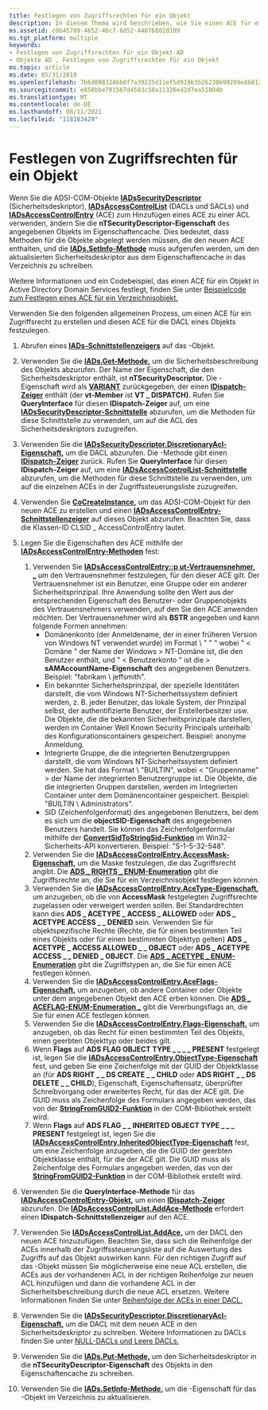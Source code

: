 ```yaml
---
title: Festlegen von Zugriffsrechten für ein Objekt
description: In diesem Thema wird beschrieben, wie Sie einen ACE für ein Zugriffsrecht erstellen und diesen ACE für die DACL eines Objekts festlegen.
ms.assetid: c0b45709-4652-46c7-8d52-44076802d109
ms.tgt_platform: multiple
keywords:
- Festlegen von Zugriffsrechten für ein Objekt-AD
- Objekte AD , Festlegen von Zugriffsrechten für ein Objekt
ms.topic: article
ms.date: 05/31/2018
ms.openlocfilehash: 7b6d0983246b0f7a39225d11ef5d919b3b26230699209e86812ad68928d072e5
ms.sourcegitcommit: e858bbe701567d4583c50a11326e42d7ea51804b
ms.translationtype: MT
ms.contentlocale: de-DE
ms.lasthandoff: 08/11/2021
ms.locfileid: "118183429"
---
```

# <a name="setting-access-rights-on-an-object"></a>Festlegen von Zugriffsrechten für ein Objekt

Wenn Sie die ADSI-COM-Objekte [**IADsSecurityDescriptor**](/windows/desktop/api/iads/nn-iads-iadssecuritydescriptor) (Sicherheitsdeskriptor), [**IADsAccessControlList**](/windows/desktop/api/iads/nn-iads-iadsaccesscontrollist) (DACLs und SACLs) und [**IADsAccessControlEntry**](/windows/desktop/api/iads/nn-iads-iadsaccesscontrolentry) (ACE) zum Hinzufügen eines ACE zu einer ACL verwenden, ändern Sie die **nTSecurityDescriptor-Eigenschaft** des angegebenen Objekts im Eigenschaftencache. Dies bedeutet, dass Methoden für die Objekte abgelegt werden müssen, die den neuen ACE enthalten, und die [**IADs.SetInfo-Methode**](/windows/desktop/api/iads/nf-iads-iads-setinfo) muss aufgerufen werden, um den aktualisierten Sicherheitsdeskriptor aus dem Eigenschaftencache in das Verzeichnis zu schreiben.

Weitere Informationen und ein Codebeispiel, das einen ACE für ein Objekt in Active Directory Domain Services festlegt, finden Sie unter [Beispielcode zum Festlegen eines ACE für ein Verzeichnisobjekt.](example-code-for-setting-an-ace-on-a-directory-object.md)

Verwenden Sie den folgenden allgemeinen Prozess, um einen ACE für ein Zugriffsrecht zu erstellen und diesen ACE für die DACL eines Objekts festzulegen.

1.  Abrufen eines [**IADs-Schnittstellenzeigers**](/windows/desktop/api/iads/nn-iads-iads) auf das -Objekt.
2.  Verwenden Sie die [**IADs.Get-Methode,**](/windows/desktop/api/iads/nf-iads-iads-get) um die Sicherheitsbeschreibung des Objekts abzurufen. Der Name der Eigenschaft, die den Sicherheitsdeskriptor enthält, ist **nTSecurityDescriptor.** Die -Eigenschaft wird als [**VARIANT**](/windows/win32/api/oaidl/ns-oaidl-variant) zurückgegeben, der einen [**IDispatch-Zeiger**](/windows/win32/api/oaidl/nn-oaidl-idispatch) enthält (der **vt-Member** ist **VT \_ DISPATCH).** Rufen Sie **QueryInterface** für diesen **IDispatch-Zeiger** auf, um eine [**IADsSecurityDescriptor-Schnittstelle**](/windows/desktop/api/iads/nn-iads-iadssecuritydescriptor) abzurufen, um die Methoden für diese Schnittstelle zu verwenden, um auf die ACL des Sicherheitsdeskriptors zuzugreifen.
3.  Verwenden Sie die [**IADsSecurityDescriptor.DiscretionaryAcl-Eigenschaft,**](/windows/desktop/ADSI/iadssecuritydescriptor-property-methods) um die DACL abzurufen. Die -Methode gibt einen [**IDispatch-Zeiger**](/windows/win32/api/oaidl/nn-oaidl-idispatch) zurück. Rufen Sie **QueryInterface** für diesen **IDispatch-Zeiger** auf, um eine [**IADsAccessControlList-Schnittstelle**](/windows/desktop/api/iads/nn-iads-iadsaccesscontrollist) abzurufen, um die Methoden für diese Schnittstelle zu verwenden, um auf die einzelnen ACEs in der Zugriffssteuerungsliste zuzugreifen.
4.  Verwenden Sie [**CoCreateInstance,**](/windows/win32/api/combaseapi/nf-combaseapi-cocreateinstance) um das ADSI-COM-Objekt für den neuen ACE zu erstellen und einen [**IADsAccessControlEntry-Schnittstellenzeiger**](/windows/desktop/api/iads/nn-iads-iadsaccesscontrolentry) auf dieses Objekt abzurufen. Beachten Sie, dass die Klassen-ID CLSID \_ AccessControlEntry lautet.
5.  Legen Sie die Eigenschaften des ACE mithilfe der [**IADsAccessControlEntry-Methoden**](/windows/desktop/api/iads/nn-iads-iadsaccesscontrolentry) fest:

    1.  Verwenden Sie [**IADsAccessControlEntry::p ut-Vertrauensnehmer, \_**](/windows/desktop/ADSI/iadsaccesscontrolentry-property-methods) um den Vertrauensnehmer festzulegen, für den dieser ACE gilt. Der Vertrauensnehmer ist ein Benutzer, eine Gruppe oder ein anderer Sicherheitsprinzipal. Ihre Anwendung sollte den Wert aus der entsprechenden Eigenschaft des Benutzer- oder Gruppenobjekts des Vertrauensnehmers verwenden, auf den Sie den ACE anwenden möchten. Der Vertrauensnehmer wird als **BSTR** angegeben und kann folgende Formen annehmen:
        -   Domänenkonto (der Anmeldename, der in einer früheren Version von Windows NT verwendet wurde) im Format <domain> \\ <user account> " " " wobei " &lt; Domäne " der Name der Windows &gt; NT-Domäne ist, die den Benutzer enthält, und " &lt; Benutzerkonto " ist die &gt; **sAMAccountName-Eigenschaft** des angegebenen Benutzers. Beispiel: "fabrikam \\ jeffsmith".
        -   Ein bekannter Sicherheitsprinzipal, der spezielle Identitäten darstellt, die vom Windows NT-Sicherheitssystem definiert werden, z. B. jeder Benutzer, das lokale System, der Prinzipal selbst, der authentifizierte Benutzer, der Erstellerbesitzer usw. Die Objekte, die die bekannten Sicherheitsprinzipale darstellen, werden im Container Well Known Security Principals unterhalb des Konfigurationscontainers gespeichert. Beispiel: anonyme Anmeldung.
        -   Integrierte Gruppe, die die integrierten Benutzergruppen darstellt, die vom Windows NT-Sicherheitssystem definiert werden. Sie hat das Format \\ <group name> "BUILTIN", wobei &lt; "Gruppenname" &gt; der Name der integrierten Benutzergruppe ist. Die Objekte, die die integrierten Gruppen darstellen, werden im Integrierten Container unter dem Domänencontainer gespeichert. Beispiel: "BUILTIN \\ Administrators".
        -   SID (Zeichenfolgenformat) des angegebenen Benutzers, bei dem es sich um die **objectSID-Eigenschaft** des angegebenen Benutzers handelt. Sie können das Zeichenfolgenformular mithilfe der [**ConvertSidToStringSid-Funktion**](/windows/desktop/api/sddl/nf-sddl-convertsidtostringsida) im Win32-Sicherheits-API konvertieren. Beispiel: "S-1-5-32-548".
    2.  Verwenden Sie die [**IADsAccessControlEntry.AccessMask-Eigenschaft,**](/windows/desktop/ADSI/iadsaccesscontrolentry-property-methods) um die Maske festzulegen, die das Zugriffsrecht angibt. Die [**ADS \_ RIGHTS \_ ENUM-Enumeration**](/windows/win32/api/iads/ne-iads-ads_rights_enum) gibt die Zugriffsrechte an, die Sie für ein Verzeichnisobjekt festlegen können.
    3.  Verwenden Sie die [**IADsAccessControlEntry.AceType-Eigenschaft,**](/windows/desktop/ADSI/iadsaccesscontrolentry-property-methods) um anzugeben, ob die von **AccessMask** festgelegten Zugriffsrechte zugelassen oder verweigert werden sollen. Bei Standardrechten kann dies **ADS \_ ACETYPE \_ ACCESS \_ ALLOWED** oder **ADS \_ ACETYPE ACCESS \_ \_ DENIED** sein. Verwenden Sie für objektspezifische Rechte (Rechte, die für einen bestimmten Teil eines Objekts oder für einen bestimmten Objekttyp gelten) **ADS \_ ACETYPE \_ ACCESS ALLOWED \_ \_ OBJECT** oder **ADS \_ ACETYPE ACCESS \_ \_ DENIED \_ OBJECT**. Die [**ADS \_ ACETYPE \_ ENUM-Enumeration**](/windows/win32/api/iads/ne-iads-ads_acetype_enum) gibt die Zugriffstypen an, die Sie für einen ACE festlegen können.
    4.  Verwenden Sie die [**IADsAccessControlEntry.AceFlags-Eigenschaft,**](/windows/desktop/ADSI/iadsaccesscontrolentry-property-methods) um anzugeben, ob andere Container oder Objekte unter dem angegebenen Objekt den ACE erben können. Die [**ADS \_ ACEFLAG-ENUM-Enumeration \_**](/windows/win32/api/iads/ne-iads-ads_aceflag_enum) gibt die Vererbungsflags an, die Sie für einen ACE festlegen können.
    5.  Verwenden Sie die [**IADsAccessControlEntry.Flags-Eigenschaft,**](/windows/desktop/ADSI/iadsaccesscontrolentry-property-methods) um anzugeben, ob das Recht für einen bestimmten Teil des Objekts, einen geerbten Objekttyp oder beides gilt.
    6.  Wenn **Flags** auf **ADS FLAG OBJECT TYPE \_ \_ \_ \_ PRESENT** festgelegt ist, legen Sie die [**IADsAccessControlEntry.ObjectType-Eigenschaft**](/windows/desktop/ADSI/iadsaccesscontrolentry-property-methods) fest, und geben Sie eine Zeichenfolge mit der GUID der Objektklasse an (für **ADS RIGHT \_ \_ DS CREATE \_ \_ CHILD** oder **ADS RIGHT \_ \_ DS DELETE \_ \_ CHILD**), Eigenschaft, Eigenschaftensatz, überprüfter Schreibvorgang oder erweitertes Recht, für das der ACE gilt. Die GUID muss als Zeichenfolge des Formulars angegeben werden, das von der [**StringFromGUID2-Funktion**](/windows/win32/api/combaseapi/nf-combaseapi-stringfromguid2) in der COM-Bibliothek erstellt wird.
    7.  Wenn **Flags** auf **ADS FLAG \_ \_ INHERITED OBJECT TYPE \_ \_ \_ PRESENT** festgelegt ist, legen Sie die [**IADsAccessControlEntry.InheritedObjectType-Eigenschaft**](/windows/desktop/ADSI/iadsaccesscontrolentry-property-methods) fest, um eine Zeichenfolge anzugeben, die die GUID der geerbten Objektklasse enthält, für die der ACE gilt. Die GUID muss als Zeichenfolge des Formulars angegeben werden, das von der [**StringFromGUID2-Funktion**](/windows/win32/api/combaseapi/nf-combaseapi-stringfromguid2) in der COM-Bibliothek erstellt wird.

6.  Verwenden Sie die **QueryInterface-Methode** für das [**IADsAccessControlEntry-Objekt,**](/windows/desktop/api/iads/nn-iads-iadsaccesscontrolentry) um einen [**IDispatch-Zeiger**](/windows/win32/api/oaidl/nn-oaidl-idispatch) abzurufen. Die [**IADsAccessControlList.AddAce-Methode**](/windows/desktop/api/iads/nf-iads-iadsaccesscontrollist-addace) erfordert einen **IDispatch-Schnittstellenzeiger** auf den ACE.
7.  Verwenden Sie [**IADsAccessControlList.AddAce,**](/windows/desktop/api/iads/nf-iads-iadsaccesscontrollist-addace) um der DACL den neuen ACE hinzuzufügen. Beachten Sie, dass sich die Reihenfolge der ACEs innerhalb der Zugriffssteuerungsliste auf die Auswertung des Zugriffs auf das Objekt auswirken kann. Für den richtigen Zugriff auf das -Objekt müssen Sie möglicherweise eine neue ACL erstellen, die ACEs aus der vorhandenen ACL in der richtigen Reihenfolge zur neuen ACL hinzufügen und dann die vorhandene ACL in der Sicherheitsbeschreibung durch die neue ACL ersetzen. Weitere Informationen finden Sie unter [Reihenfolge der ACEs in einer DACL.](/windows/desktop/SecAuthZ/order-of-aces-in-a-dacl)
8.  Verwenden Sie die [**IADsSecurityDescriptor.DiscretionaryAcl-Eigenschaft,**](/windows/desktop/ADSI/iadssecuritydescriptor-property-methods) um die DACL mit dem neuen ACE in den Sicherheitsdeskriptor zu schreiben. Weitere Informationen zu DACLs finden Sie unter [NULL-DACLs und Leere DACLs.](null-dacls-and-empty-dacls.md)
9.  Verwenden Sie die [**IADs.Put-Methode,**](/windows/desktop/api/iads/nf-iads-iads-put) um den Sicherheitsdeskriptor in die **nTSecurityDescriptor-Eigenschaft** des Objekts in den Eigenschaftencache zu schreiben.
10. Verwenden Sie die [**IADs.SetInfo-Methode,**](/windows/desktop/api/iads/nf-iads-iads-setinfo) um die -Eigenschaft für das -Objekt im Verzeichnis zu aktualisieren.

 

 